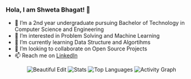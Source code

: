 ### Hola, I am Shweta Bhagat! 👋

- 👋 I’m  a 2nd year undergraduate pursuing Bachelor of Technology in Computer Science and Engineering
- 👀 I’m interested in Problem Solving and Machine Learning
- 🌱 I’m currently learning Data Structure and Algortihms
- 💞️ I’m looking to collaborate on Open Source Projects
- 📫 Reach me on [LinkedIn](https://www.linkedin.com/in/shweta-bhagat-5a3969200/)

<!---
Shweta2024/Shweta2024 is a ✨ special ✨ repository because its `README.md` (this file) appears on your GitHub profile.
You can click the Preview link to take a look at your changes.
--->



<div align="center">
    <img src="https://github-readme-streak-stats.herokuapp.com/?user=Shweta2024&theme=black-ice&hide_border=true&stroke=0000&background=060A0CD0" alt="Beautiful Edit"/>
   <img alt="Stats" src="https://github-readme-stats.vercel.app/api?username=Shweta2024&show_icons=true&count_private=true&theme=react&hide_border=true&bg_color=0D1117"/>
  <img alt="Top Languages" src="https://github-readme-stats.vercel.app/api/top-langs/?username=Shweta2024&langs_count=8&count_private=true&layout=compact&theme=react&hide_border=true&bg_color=0D1117" />
  <img alt="Activity Graph" src="https://activity-graph.herokuapp.com/graph?username=Shweta2024&bg_color=0D1117&color=5BCDEC&line=5BCDEC&point=FFFFFF&hide_border=true" />
</div>
